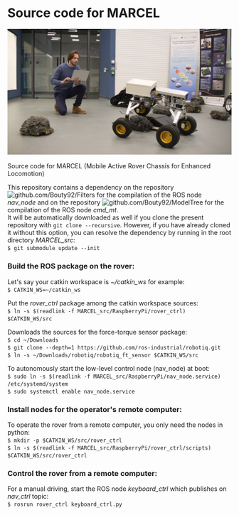 # Source code for MARCEL

<p align="center">
	<img src="cover_picture.png?raw=true" width="600">
</p>


Source code for MARCEL (Mobile Active Rover Chassis for Enhanced Locomotion)

This repository contains a dependency on the repository ![github.com/Bouty92/Filters](https://github.com/Bouty92/Filters) for the compilation of the ROS node *nav_node* and on the repository ![github.com/Bouty92/ModelTree](https://github.com/Bouty92/ModelTree) for the compilation of the ROS node *cmd_mt*.<br />
It will be automatically downloaded as well if you clone the present repository with `git clone --recursive`. However, if you have already cloned it without this option, you can resolve the dependency by running in the root directory *MARCEL_src*:<br />
`$ git submodule update --init`


### Build the ROS package on the rover:

Let's say your catkin workspace is *~/catkin_ws* for example:<br />
`$ CATKIN_WS=~/catkin_ws`

Put the *rover_ctrl* package among the catkin workspace sources:<br />
`$ ln -s $(readlink -f MARCEL_src/RaspberryPi/rover_ctrl) $CATKIN_WS/src`

Downloads the sources for the force-torque sensor package:<br />
`$ cd ~/Downloads`<br />
`$ git clone --depth=1 https://github.com/ros-industrial/robotiq.git`<br />
`$ ln -s ~/Downloads/robotiq/robotiq_ft_sensor $CATKIN_WS/src`

To autonomously start the low-level control node (nav_node) at boot:<br />
`$ sudo ln -s $(readlink -f MARCEL_src/RaspberryPi/nav_node.service) /etc/systemd/system`<br />
`$ sudo systemctl enable nav_node.service`


### Install nodes for the operator's remote computer:

To operate the rover from a remote computer, you only need the nodes in python:<br />
`$ mkdir -p $CATKIN_WS/src/rover_ctrl`<br />
`$ ln -s $(readlink -f MARCEL_src/RaspberryPi/rover_ctrl/scripts) $CATKIN_WS/src/rover_ctrl`


### Control the rover from a remote computer:

For a manual driving, start the ROS node *keyboard_ctrl* which publishes on *nav_ctrl* topic:<br />
`$ rosrun rover_ctrl keyboard_ctrl.py`
